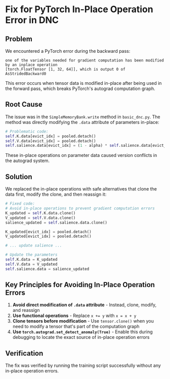 # Fix for PyTorch In-Place Operation Error in DNC

## Problem
We encountered a PyTorch error during the backward pass:
```
one of the variables needed for gradient computation has been modified by an inplace operation
[torch.FloatTensor [1, 32, 64]], which is output 0 of AsStridedBackward0
```

This error occurs when tensor data is modified in-place after being used in the forward pass, which breaks PyTorch's autograd computation graph.

## Root Cause
The issue was in the `SimpleMemoryBank.write` method in `basic_dnc.py`. The method was directly modifying the `.data` attribute of parameters in-place:

```python
# Problematic code:
self.K.data[evict_idx] = pooled.detach()
self.V.data[evict_idx] = pooled.detach()
self.salience.data[evict_idx] = (1 - alpha) * self.salience.data[evict_idx] + alpha * avg_attention[evict_idx].detach()
```

These in-place operations on parameter data caused version conflicts in the autograd system.

## Solution
We replaced the in-place operations with safe alternatives that clone the data first, modify the clone, and then reassign it:

```python
# Fixed code:
# Avoid in-place operations to prevent gradient computation errors
K_updated = self.K.data.clone()
V_updated = self.V.data.clone()
salience_updated = self.salience.data.clone()

K_updated[evict_idx] = pooled.detach()
V_updated[evict_idx] = pooled.detach()

# ... update salience ...

# Update the parameters
self.K.data = K_updated
self.V.data = V_updated
self.salience.data = salience_updated
```

## Key Principles for Avoiding In-Place Operation Errors

1. **Avoid direct modification of `.data` attribute** - Instead, clone, modify, and reassign
2. **Use functional operations** - Replace `x += y` with `x = x + y`
3. **Clone tensors before modification** - Use `tensor.clone()` when you need to modify a tensor that's part of the computation graph
4. **Use `torch.autograd.set_detect_anomaly(True)`** - Enable this during debugging to locate the exact source of in-place operation errors

## Verification
The fix was verified by running the training script successfully without any in-place operation errors.